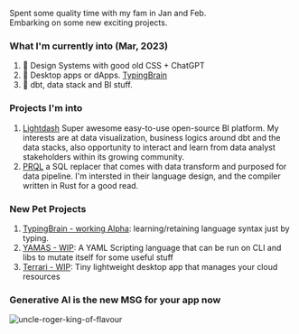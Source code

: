 Spent some quality time with my fam in Jan and Feb. <br />
Embarking on some new exciting projects. <br />

### What I'm currently into (Mar, 2023)
1. 🎨 Design Systems with good old CSS + ChatGPT 
2. 📡 Desktop apps or dApps. [TypingBrain](https://github.com/the-watchmaker/typingbrain) 
3. 📝 dbt, data stack and BI stuff. 


### Projects I'm into
1. [Lightdash](https://github.com/lightdash/lightdash) Super awesome easy-to-use open-source BI platform. My interests are at data visualization, business logics around dbt and the data stacks, also opportunity to interact and learn from data analyst stakeholders within its growing community.
2. [PRQL](https://github.com/prql/prql) a SQL replacer that comes with data transform and purposed for data pipeline. I'm intersted in their language design, and the compiler written in Rust for a good read.


### New Pet Projects
1. [TypingBrain - working Alpha](https://github.com/the-watchmaker/typingbrain): learning/retaining language syntax just by typing. 
2. [YAMAS - WIP](https://github.com/the-watchmaker/yamas): A YAML Scripting language that can be run on CLI and libs to mutate itself for some useful stuff
3. [Terrari - WIP](https://github.com/the-watchmaker/terrari): Tiny lightweight desktop app that manages your cloud resources


### Generative AI is the new MSG for your app now
![uncle-roger-king-of-flavour](https://user-images.githubusercontent.com/4682613/221276183-9622da64-1231-445e-9ae4-aeea30db95e5.gif)

